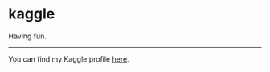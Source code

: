 # kaggle
Having fun.

___

You can find my Kaggle profile [here](https://www.kaggle.com/pedromlsreis/).
